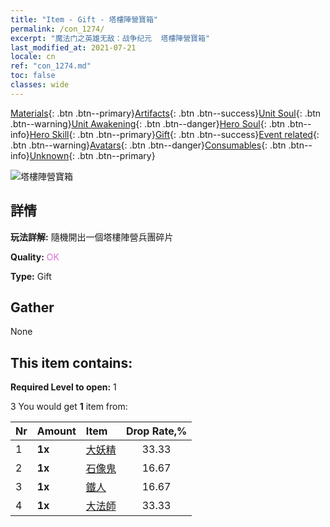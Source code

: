 ```yaml
---
title: "Item - Gift - 塔樓陣營寶箱"
permalink: /con_1274/
excerpt: "魔法门之英雄无敌：战争纪元  塔樓陣營寶箱"
last_modified_at: 2021-07-21
locale: cn
ref: "con_1274.md"
toc: false
classes: wide
---
```

 [Materials](/ItemsCN/){: .btn .btn--primary}[Artifacts](/ItemsCN/Artifacts/){: .btn .btn--success}[Unit Soul](/ItemsCN/UnitSoul/){: .btn .btn--warning}[Unit Awakening](/ItemsCN/UnitAwakening/){: .btn .btn--danger}[Hero Soul](/ItemsCN/HeroSoul/){: .btn .btn--info}[Hero Skill](/ItemsCN/HeroSkill/){: .btn .btn--primary}[Gift](/ItemsCN/Gift/){: .btn .btn--success}[Event related](/ItemsCN/Events/){: .btn .btn--warning}[Avatars](/ItemsCN/Avatars/){: .btn .btn--danger}[Consumables](/ItemsCN/Consumables/){: .btn .btn--info}[Unknown](/ItemsCN/Unknown/){: .btn .btn--primary}

 ![塔樓陣營寶箱](/images/t/i_904006.png)

## 詳情
 **玩法詳解:** 隨機開出一個塔樓陣營兵團碎片

 **Quality:** <span style="color: #DA70D6">OK</span>

 **Type:** Gift

## Gather

  None

## This item contains:

 **Required Level to open:** 1

 3 You would get **1** item  from:

  | Nr | Amount |     Item    | Drop Rate,% |
  |:---|:-------|:------------|:---------:|
  | 1 |  **1x** | [大妖精](/cn/Items/unt_235/) | 33.33 | 
  | 2 |  **1x** | [石像鬼](/cn/Items/unt_236/) | 16.67 | 
  | 3 |  **1x** | [鐵人](/cn/Items/unt_237/) | 16.67 | 
  | 4 |  **1x** | [大法師](/cn/Items/unt_238/) | 33.33 | 
